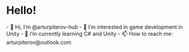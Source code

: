 <h1>Hello!</h1>
- 👋 Hi, I’m @arturpiterov-hub
- 👀 I’m interested in game development in Unity
- 🌱 I’m currently learning C# and Unity
- 📫 How to reach me: arturpiterov@outlook.com

<!---
arturpiterov-hub/arturpiterov-hub is a ✨ special ✨ repository because its `README.md` (this file) appears on your GitHub profile.
You can click the Preview link to take a look at your changes.
--->
